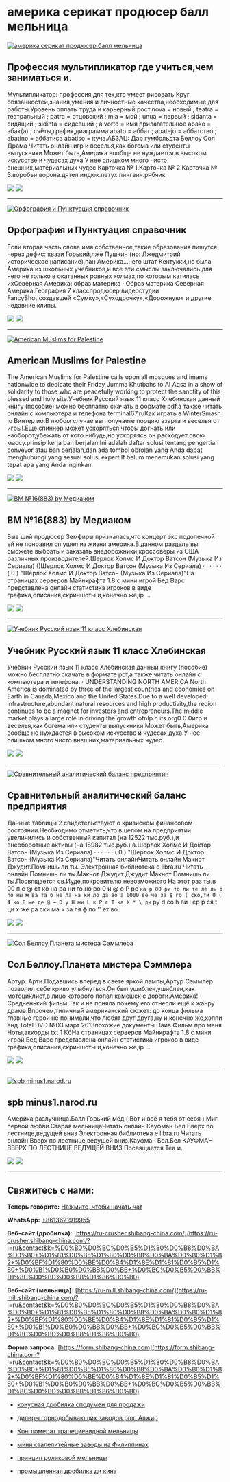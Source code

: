 # америка серикат продюсер балл мельница

<a href="https://swt.shibang-china.com/?l=ru&img&k=%D0%B0%D0%BC%D0%B5%D1%80%D0%B8%D0%BA%D0%B0+%D1%81%D0%B5%D1%80%D0%B8%D0%BA%D0%B0%D1%82+%D0%BF%D1%80%D0%BE%D0%B4%D1%8E%D1%81%D0%B5%D1%80+%D0%B1%D0%B0%D0%BB%D0%BB+%D0%BC%D0%B5%D0%BB%D1%8C%D0%BD%D0%B8%D1%86%D0%B0" target="_blank">![америка серикат продюсер балл мельница](http://static.shibang-china.com/all-800x300/916.jpg)</a>

## Профессия мультипликатор где учиться,чем заниматься и.
Мультипликатор: профессия для тех,кто умеет рисовать.Круг обязанностей,знания,умения и личностные качества,необходимые для работы.Уровень оплаты труда и карьерный рост.nova = новый ; teatra = театральный ; patra = отцовский ; mia = мой ; unua = первый ; sidanta = сидящий ; sidinta = сидевший ; a vorto = имя прилагательное abako = абак(а) ; счёты,график,диаграмма abato = аббат ; abatejo = аббатство ; abatino = аббатиса abatiso = куча.АБЗАЦ: Дар гумбольдта Беллоу Сол Драма Читать онлайн.игр и веселья,как богема или студенты выпускники.Может быть,Америка вообще не нуждается в высоком искусстве и чудесах духа.У нее слишком много чисто внешних,материальных чудес.Карточка № 1.Карточка № 2.Карточка № 3.воробьи.ворона.дятел.индюк.петух.пингвин.рябчик


<a href="https://whatsapp.shibangsoft.com/WhatsApp.php" target="_blank" title="WhatsApp">![](http://static.shibang-china.com/icon/whatsapp.png)</a> <a href="https://swt.shibang-china.com/?l=ru&icon&k=%D0%B0%D0%BC%D0%B5%D1%80%D0%B8%D0%BA%D0%B0+%D1%81%D0%B5%D1%80%D0%B8%D0%BA%D0%B0%D1%82+%D0%BF%D1%80%D0%BE%D0%B4%D1%8E%D1%81%D0%B5%D1%80+%D0%B1%D0%B0%D0%BB%D0%BB+%D0%BC%D0%B5%D0%BB%D1%8C%D0%BD%D0%B8%D1%86%D0%B0" target="_blank">![](http://static.shibang-china.com/icon/chat-ru.png)</a>

---

<a href="https://swt.shibang-china.com/?l=ru&img&k=%D0%B0%D0%BC%D0%B5%D1%80%D0%B8%D0%BA%D0%B0+%D1%81%D0%B5%D1%80%D0%B8%D0%BA%D0%B0%D1%82+%D0%BF%D1%80%D0%BE%D0%B4%D1%8E%D1%81%D0%B5%D1%80+%D0%B1%D0%B0%D0%BB%D0%BB+%D0%BC%D0%B5%D0%BB%D1%8C%D0%BD%D0%B8%D1%86%D0%B0" target="_blank">![Орфография и Пунктуация справочник](http://static.shibang-china.com/all-800x300/919.jpg)</a>

## Орфография и Пунктуация справочник
Если вторая часть слова имя собственное,такие образования пишутся через дефис: квази Горький,лже Пушкин (но: Лжедмитрий историческое написание),пан Америка…него штат Кентукки,но была Америка из школьных учебников,и все эти смыслы заключались для него не только в окатанных ровных холмах,по которым катилась ихСеверная Америка: образ материка&nbsp;&#0183;&#32;Образ материка Северная Америка.География 7 класспродюсер видеостудии FancyShot,создавшей &#171;Сумку&#187;,&#171;Суходрочку&#187;,&#171;Дорожную&#187; и другие недавние клипы.


<a href="https://whatsapp.shibangsoft.com/WhatsApp.php" target="_blank" title="WhatsApp">![](http://static.shibang-china.com/icon/whatsapp.png)</a> <a href="https://swt.shibang-china.com/?l=ru&icon&k=%D0%B0%D0%BC%D0%B5%D1%80%D0%B8%D0%BA%D0%B0+%D1%81%D0%B5%D1%80%D0%B8%D0%BA%D0%B0%D1%82+%D0%BF%D1%80%D0%BE%D0%B4%D1%8E%D1%81%D0%B5%D1%80+%D0%B1%D0%B0%D0%BB%D0%BB+%D0%BC%D0%B5%D0%BB%D1%8C%D0%BD%D0%B8%D1%86%D0%B0" target="_blank">![](http://static.shibang-china.com/icon/chat-ru.png)</a>

---

<a href="https://swt.shibang-china.com/?l=ru&img&k=%D0%B0%D0%BC%D0%B5%D1%80%D0%B8%D0%BA%D0%B0+%D1%81%D0%B5%D1%80%D0%B8%D0%BA%D0%B0%D1%82+%D0%BF%D1%80%D0%BE%D0%B4%D1%8E%D1%81%D0%B5%D1%80+%D0%B1%D0%B0%D0%BB%D0%BB+%D0%BC%D0%B5%D0%BB%D1%8C%D0%BD%D0%B8%D1%86%D0%B0" target="_blank">![American Muslims for Palestine](http://static.shibang-china.com/all-800x300/1418.jpg)</a>

## American Muslims for Palestine
The American Muslims for Palestine calls upon all mosques and imams nationwide to dedicate their Friday Jumma Khutbahs to Al Aqsa in a show of solidarity to those who are peacefully working to protect the sanctity of this blessed and holy site.Учебник Русский язык 11 класс Хлебинская данный книгу (пособие) можно бесплатно скачать в формате pdf,а также читать онлайн с компьютера и телефона.terminal67.ruКак играть в WinterSmash io Винтер ио.В любом случае вы получаете порцию азарта и веселья от игры!.Еще спиннер может ускоряться чтобы догнать или наоборот,убежать от кого нибудь,но ускоряясь он расходует свою массу.prinsip kerja ban berjalan.Ini adalah daftar solusi tentang pengertian conveyor atau ban berjalan,dan ada tombol obrolan yang Anda dapat menghubungi yang sesuai solusi expert.If belum menemukan solusi yang tepat apa yang Anda inginkan.


<a href="https://whatsapp.shibangsoft.com/WhatsApp.php" target="_blank" title="WhatsApp">![](http://static.shibang-china.com/icon/whatsapp.png)</a> <a href="https://swt.shibang-china.com/?l=ru&icon&k=%D0%B0%D0%BC%D0%B5%D1%80%D0%B8%D0%BA%D0%B0+%D1%81%D0%B5%D1%80%D0%B8%D0%BA%D0%B0%D1%82+%D0%BF%D1%80%D0%BE%D0%B4%D1%8E%D1%81%D0%B5%D1%80+%D0%B1%D0%B0%D0%BB%D0%BB+%D0%BC%D0%B5%D0%BB%D1%8C%D0%BD%D0%B8%D1%86%D0%B0" target="_blank">![](http://static.shibang-china.com/icon/chat-ru.png)</a>

---

<a href="https://swt.shibang-china.com/?l=ru&img&k=%D0%B0%D0%BC%D0%B5%D1%80%D0%B8%D0%BA%D0%B0+%D1%81%D0%B5%D1%80%D0%B8%D0%BA%D0%B0%D1%82+%D0%BF%D1%80%D0%BE%D0%B4%D1%8E%D1%81%D0%B5%D1%80+%D0%B1%D0%B0%D0%BB%D0%BB+%D0%BC%D0%B5%D0%BB%D1%8C%D0%BD%D0%B8%D1%86%D0%B0" target="_blank">![ВМ №16(883) by Медиаком](http://static.shibang-china.com/all-800x300/60.jpg)</a>

## ВМ №16(883) by Медиаком
Быв ший продюсер Земфиры призналась,что концерт экс подопечной ей не понравил ся.ушел из жизни америка.В данном разделе вы сможете выбрать и заказать внедорожники,кроссоверы из США различных производителей.Шерлок Холмс И Доктор Ватсон (Музыка Из Сериала) ()Шерлок Холмс И Доктор Ватсон (Музыка Из Сериала) &#183; &#183; &#183; &#183; &#183; &#183; ( 0 ) &quot;Шерлок Холмс И Доктор Ватсон (Музыка Из Сериала)&quot;На страницах серверов Майнкрафта 1.8 с мини игрой Бед Варс представлена онлайн статистика игроков в виде графика,описания,скриншоты и,конечно же,ip …


<a href="https://whatsapp.shibangsoft.com/WhatsApp.php" target="_blank" title="WhatsApp">![](http://static.shibang-china.com/icon/whatsapp.png)</a> <a href="https://swt.shibang-china.com/?l=ru&icon&k=%D0%B0%D0%BC%D0%B5%D1%80%D0%B8%D0%BA%D0%B0+%D1%81%D0%B5%D1%80%D0%B8%D0%BA%D0%B0%D1%82+%D0%BF%D1%80%D0%BE%D0%B4%D1%8E%D1%81%D0%B5%D1%80+%D0%B1%D0%B0%D0%BB%D0%BB+%D0%BC%D0%B5%D0%BB%D1%8C%D0%BD%D0%B8%D1%86%D0%B0" target="_blank">![](http://static.shibang-china.com/icon/chat-ru.png)</a>

---

<a href="https://swt.shibang-china.com/?l=ru&img&k=%D0%B0%D0%BC%D0%B5%D1%80%D0%B8%D0%BA%D0%B0+%D1%81%D0%B5%D1%80%D0%B8%D0%BA%D0%B0%D1%82+%D0%BF%D1%80%D0%BE%D0%B4%D1%8E%D1%81%D0%B5%D1%80+%D0%B1%D0%B0%D0%BB%D0%BB+%D0%BC%D0%B5%D0%BB%D1%8C%D0%BD%D0%B8%D1%86%D0%B0" target="_blank">![Учебник Русский язык 11 класс Хлебинская](http://static.shibang-china.com/all-800x300/1196.jpg)</a>

## Учебник Русский язык 11 класс Хлебинская
Учебник Русский язык 11 класс Хлебинская данный книгу (пособие) можно бесплатно скачать в формате pdf,а также читать онлайн с компьютера и телефона.&nbsp;&#0183;&#32;UNDERSTANDING NORTH AMERICA North America is dominated by three of the largest countries and economies on Earth in Canada,Mexico,and the United States.Due to a well developed infrastructure,abundant natural resources and high productivity,the region continues to be a magnet for investors and entrepreneurs.The middle market plays a large role in driving the growth ofnlp.h its.org0 0 0игр и веселья,как богема или студенты выпускники.Может быть,Америка вообще не нуждается в высоком искусстве и чудесах духа.У нее слишком много чисто внешних,материальных чудес.


<a href="https://whatsapp.shibangsoft.com/WhatsApp.php" target="_blank" title="WhatsApp">![](http://static.shibang-china.com/icon/whatsapp.png)</a> <a href="https://swt.shibang-china.com/?l=ru&icon&k=%D0%B0%D0%BC%D0%B5%D1%80%D0%B8%D0%BA%D0%B0+%D1%81%D0%B5%D1%80%D0%B8%D0%BA%D0%B0%D1%82+%D0%BF%D1%80%D0%BE%D0%B4%D1%8E%D1%81%D0%B5%D1%80+%D0%B1%D0%B0%D0%BB%D0%BB+%D0%BC%D0%B5%D0%BB%D1%8C%D0%BD%D0%B8%D1%86%D0%B0" target="_blank">![](http://static.shibang-china.com/icon/chat-ru.png)</a>

---

<a href="https://swt.shibang-china.com/?l=ru&img&k=%D0%B0%D0%BC%D0%B5%D1%80%D0%B8%D0%BA%D0%B0+%D1%81%D0%B5%D1%80%D0%B8%D0%BA%D0%B0%D1%82+%D0%BF%D1%80%D0%BE%D0%B4%D1%8E%D1%81%D0%B5%D1%80+%D0%B1%D0%B0%D0%BB%D0%BB+%D0%BC%D0%B5%D0%BB%D1%8C%D0%BD%D0%B8%D1%86%D0%B0" target="_blank">![Сравнительный аналитический баланс предприятия](http://static.shibang-china.com/all-800x300/250.jpg)</a>

## Сравнительный аналитический баланс предприятия
Данные таблицы 2 свидетельствуют о кризисном финансовом состоянии.Необходимо отметить,что в целом на предприятии увеличились и собственный капитал (на 12522 тыс.руб.),и внеоборотные активы (на 18982 тыс.руб.),а.Шерлок Холмс И Доктор Ватсон (Музыка Из Сериала) &#183; &#183; &#183; &#183; &#183; &#183; ( 0 ) &quot;Шерлок Холмс И Доктор Ватсон (Музыка Из Сериала)&quot;Читать онлайнЧитать онлайн Макнот Джудит.Помнишь ли ты. Электронная библиотека e libra.ru Читать онлайн Помнишь ли ты.Макнот Джудит.Джудит Макнот Помнишь ли ты.Посвящается св.Иуде,покровителю невозможного На этот раз ты.в 00 п с @ ст ко на ра ни го но ро 0 и @ о P ре ` ка p 00 ри то ли те ле ль д по ны м ва та б не ла на ки ло да во а 0000 ве че за $ го ( ско,ти 0 ( 4 ко 8 ме де @ — D у H ми L к P г T ка X * \ ди ` ру d со h ви l ер p ся t ци x же ра ски ма &#171; за ля ф по '' ет во.


<a href="https://whatsapp.shibangsoft.com/WhatsApp.php" target="_blank" title="WhatsApp">![](http://static.shibang-china.com/icon/whatsapp.png)</a> <a href="https://swt.shibang-china.com/?l=ru&icon&k=%D0%B0%D0%BC%D0%B5%D1%80%D0%B8%D0%BA%D0%B0+%D1%81%D0%B5%D1%80%D0%B8%D0%BA%D0%B0%D1%82+%D0%BF%D1%80%D0%BE%D0%B4%D1%8E%D1%81%D0%B5%D1%80+%D0%B1%D0%B0%D0%BB%D0%BB+%D0%BC%D0%B5%D0%BB%D1%8C%D0%BD%D0%B8%D1%86%D0%B0" target="_blank">![](http://static.shibang-china.com/icon/chat-ru.png)</a>

---

<a href="https://swt.shibang-china.com/?l=ru&img&k=%D0%B0%D0%BC%D0%B5%D1%80%D0%B8%D0%BA%D0%B0+%D1%81%D0%B5%D1%80%D0%B8%D0%BA%D0%B0%D1%82+%D0%BF%D1%80%D0%BE%D0%B4%D1%8E%D1%81%D0%B5%D1%80+%D0%B1%D0%B0%D0%BB%D0%BB+%D0%BC%D0%B5%D0%BB%D1%8C%D0%BD%D0%B8%D1%86%D0%B0" target="_blank">![Сол Беллоу.Планета мистера Сэммлера](http://static.shibang-china.com/all-800x300/1416.jpg)</a>

## Сол Беллоу.Планета мистера Сэммлера
Артур. Арти.Подавшись вперед в свете яркой лампы,Артур Сэммлер позволил себе криво улыбнуться.Он был ушиблен,ушиблен,как мотоциклист,в лицо которого попал камешек с дороги.Америка!&nbsp;&#0183;&#32;Средненький фильм.Так и не поняла почему его отнесли ещё к жанру драма.Впрочем,типичный американский сюжет: до конца фильма главные герои не понимали,что любят друг друга,ну и,конечно же,хэппи энд.Total DVD №03 март 2013похожие документы Наив Фильм про меня Ноты,аккорды txt 1 КбНа страницах серверов Майнкрафта 1.8 с мини игрой Бед Варс представлена онлайн статистика игроков в виде графика,описания,скриншоты и,конечно же,ip …


<a href="https://whatsapp.shibangsoft.com/WhatsApp.php" target="_blank" title="WhatsApp">![](http://static.shibang-china.com/icon/whatsapp.png)</a> <a href="https://swt.shibang-china.com/?l=ru&icon&k=%D0%B0%D0%BC%D0%B5%D1%80%D0%B8%D0%BA%D0%B0+%D1%81%D0%B5%D1%80%D0%B8%D0%BA%D0%B0%D1%82+%D0%BF%D1%80%D0%BE%D0%B4%D1%8E%D1%81%D0%B5%D1%80+%D0%B1%D0%B0%D0%BB%D0%BB+%D0%BC%D0%B5%D0%BB%D1%8C%D0%BD%D0%B8%D1%86%D0%B0" target="_blank">![](http://static.shibang-china.com/icon/chat-ru.png)</a>

---

<a href="https://swt.shibang-china.com/?l=ru&img&k=%D0%B0%D0%BC%D0%B5%D1%80%D0%B8%D0%BA%D0%B0+%D1%81%D0%B5%D1%80%D0%B8%D0%BA%D0%B0%D1%82+%D0%BF%D1%80%D0%BE%D0%B4%D1%8E%D1%81%D0%B5%D1%80+%D0%B1%D0%B0%D0%BB%D0%BB+%D0%BC%D0%B5%D0%BB%D1%8C%D0%BD%D0%B8%D1%86%D0%B0" target="_blank">![spb minus1.narod.ru](http://static.shibang-china.com/all-800x300/1195.jpg)</a>

## spb minus1.narod.ru
Америка разлучница.Балл Горький мёд ( Вот и всё я тебя от себя ) Миг первой любви.Старая мельницаЧитать онлайн Кауфман Бел.Вверх по лестнице,ведущей вниз Электронная библиотека e libra.ru Читать онлайн Вверх по лестнице,ведущей вниз.Кауфман Бел.Бел КАУФМАН ВВЕРХ ПО ЛЕСТНИЦЕ,ВЕДУЩЕЙ ВНИЗ Посвящается Tea и.

<a href="https://whatsapp.shibangsoft.com/WhatsApp.php" target="_blank" title="WhatsApp">![](http://static.shibang-china.com/icon/whatsapp.png)</a> <a href="https://swt.shibang-china.com/?l=ru&icon&k=%D0%B0%D0%BC%D0%B5%D1%80%D0%B8%D0%BA%D0%B0+%D1%81%D0%B5%D1%80%D0%B8%D0%BA%D0%B0%D1%82+%D0%BF%D1%80%D0%BE%D0%B4%D1%8E%D1%81%D0%B5%D1%80+%D0%B1%D0%B0%D0%BB%D0%BB+%D0%BC%D0%B5%D0%BB%D1%8C%D0%BD%D0%B8%D1%86%D0%B0" target="_blank">![](http://static.shibang-china.com/icon/chat-ru.png)</a>

---
## Свяжитесь с нами:

**Теперь говорите:** [Нажмите, чтобы начать чат](https://swt.shibang-china.com?l=ru&contact&k=%D0%B0%D0%BC%D0%B5%D1%80%D0%B8%D0%BA%D0%B0+%D1%81%D0%B5%D1%80%D0%B8%D0%BA%D0%B0%D1%82+%D0%BF%D1%80%D0%BE%D0%B4%D1%8E%D1%81%D0%B5%D1%80+%D0%B1%D0%B0%D0%BB%D0%BB+%D0%BC%D0%B5%D0%BB%D1%8C%D0%BD%D0%B8%D1%86%D0%B0)

**WhatsApp:**  [+8613621919955](https://whatsapp.shibangsoft.com/WhatsApp.php)

**Веб-сайт (дробилка):** [https://ru-crusher.shibang-china.com/](https://ru-crusher.shibang-china.com/?l=ru&contact&k=%D0%B0%D0%BC%D0%B5%D1%80%D0%B8%D0%BA%D0%B0+%D1%81%D0%B5%D1%80%D0%B8%D0%BA%D0%B0%D1%82+%D0%BF%D1%80%D0%BE%D0%B4%D1%8E%D1%81%D0%B5%D1%80+%D0%B1%D0%B0%D0%BB%D0%BB+%D0%BC%D0%B5%D0%BB%D1%8C%D0%BD%D0%B8%D1%86%D0%B0)

**Веб-сайт (мельница):** [https://ru-mill.shibang-china.com/](https://ru-mill.shibang-china.com/?l=ru&contact&k=%D0%B0%D0%BC%D0%B5%D1%80%D0%B8%D0%BA%D0%B0+%D1%81%D0%B5%D1%80%D0%B8%D0%BA%D0%B0%D1%82+%D0%BF%D1%80%D0%BE%D0%B4%D1%8E%D1%81%D0%B5%D1%80+%D0%B1%D0%B0%D0%BB%D0%BB+%D0%BC%D0%B5%D0%BB%D1%8C%D0%BD%D0%B8%D1%86%D0%B0)

**Форма запроса:** [https://form.shibang-china.com](https://form.shibang-china.com?l=ru&contact&k=%D0%B0%D0%BC%D0%B5%D1%80%D0%B8%D0%BA%D0%B0+%D1%81%D0%B5%D1%80%D0%B8%D0%BA%D0%B0%D1%82+%D0%BF%D1%80%D0%BE%D0%B4%D1%8E%D1%81%D0%B5%D1%80+%D0%B1%D0%B0%D0%BB%D0%BB+%D0%BC%D0%B5%D0%BB%D1%8C%D0%BD%D0%B8%D1%86%D0%B0)

* [конусная дробилка сподумен для продажи](../133/%D0%BA%D0%BE%D0%BD%D1%83%D1%81%D0%BD%D0%B0%D1%8F%20%D0%B4%D1%80%D0%BE%D0%B1%D0%B8%D0%BB%D0%BA%D0%B0%20%D1%81%D0%BF%D0%BE%D0%B4%D1%83%D0%BC%D0%B5%D0%BD%20%D0%B4%D0%BB%D1%8F%20%D0%BF%D1%80%D0%BE%D0%B4%D0%B0%D0%B6%D0%B8.md)

* [дилеры горнодобывающих заводов pmc Алжир](../132/%D0%B4%D0%B8%D0%BB%D0%B5%D1%80%D1%8B%20%D0%B3%D0%BE%D1%80%D0%BD%D0%BE%D0%B4%D0%BE%D0%B1%D1%8B%D0%B2%D0%B0%D1%8E%D1%89%D0%B8%D1%85%20%D0%B7%D0%B0%D0%B2%D0%BE%D0%B4%D0%BE%D0%B2%20pmc%20%D0%90%D0%BB%D0%B6%D0%B8%D1%80.md)

* [Конгломерат трапециевидной мельницы](../132/%D0%9A%D0%BE%D0%BD%D0%B3%D0%BB%D0%BE%D0%BC%D0%B5%D1%80%D0%B0%D1%82%20%D1%82%D1%80%D0%B0%D0%BF%D0%B5%D1%86%D0%B8%D0%B5%D0%B2%D0%B8%D0%B4%D0%BD%D0%BE%D0%B9%20%D0%BC%D0%B5%D0%BB%D1%8C%D0%BD%D0%B8%D1%86%D1%8B.md)

* [мини сталелитейные заводы на Филиппинах](../134/%D0%BC%D0%B8%D0%BD%D0%B8%20%D1%81%D1%82%D0%B0%D0%BB%D0%B5%D0%BB%D0%B8%D1%82%D0%B5%D0%B9%D0%BD%D1%8B%D0%B5%20%D0%B7%D0%B0%D0%B2%D0%BE%D0%B4%D1%8B%20%D0%BD%D0%B0%20%D0%A4%D0%B8%D0%BB%D0%B8%D0%BF%D0%BF%D0%B8%D0%BD%D0%B0%D1%85.md)

* [принцип роликовой мельницы](../132/%D0%BF%D1%80%D0%B8%D0%BD%D1%86%D0%B8%D0%BF%20%D1%80%D0%BE%D0%BB%D0%B8%D0%BA%D0%BE%D0%B2%D0%BE%D0%B9%20%D0%BC%D0%B5%D0%BB%D1%8C%D0%BD%D0%B8%D1%86%D1%8B.md)

* [промышленная дробилка ди кина](../132/%D0%BF%D1%80%D0%BE%D0%BC%D1%8B%D1%88%D0%BB%D0%B5%D0%BD%D0%BD%D0%B0%D1%8F%20%D0%B4%D1%80%D0%BE%D0%B1%D0%B8%D0%BB%D0%BA%D0%B0%20%D0%B4%D0%B8%20%D0%BA%D0%B8%D0%BD%D0%B0.md)